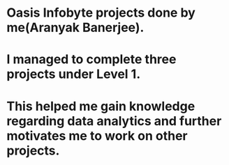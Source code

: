 # Oasis Infobyte projects done by me(Aranyak Banerjee).
# I managed to complete three projects under Level 1.
# This helped me gain knowledge regarding data analytics and further motivates me to work on other projects.
